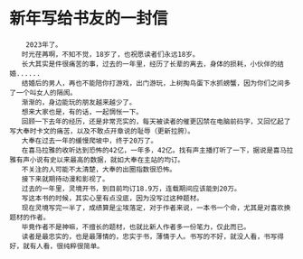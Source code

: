 # 新年写给书友的一封信
        2023年了。
       时光荏苒啊，不知不觉，18岁了，也祝愿读者们永远18岁。
       长大其实是件很痛苦的事，过去的一年里，经历了长辈的离去，身体的损耗，小伙伴的结婚......
       结婚后的男人，再也不能陪你打游戏，出门游玩，上树掏鸟蛋下水抓螃蟹，因为你们之间多了一个叫女人的隔阂。
       渐渐的，身边能玩的朋友越来越少了。
       想来大家也是，有的话，一起惆怅一下。
       回顾一下去年的经历，还是非常充实的，每天被读者的催更囚禁在电脑前码字，又回忆起了写大奉时卡文的痛苦，以及不敢点开章说的耻辱（更新拉胯）。
       大奉在过去一年的缓慢爬坡中，终于20万了。
       在喜马拉雅的收听达到恐怖的42亿，一年多，42亿。找有声主播打听了一下，据说是喜马拉雅有声小说有史以来最高的数据，就如大奉在主站的均订。
       不关注的人可能不太清楚，大奉的出圈指数很恐怖。
       接下来就期待动漫和影视了。
       过去的一年里，灵境开书，到目前均订18.9万，连载期间应该能到20万。
       写这本书的时候，其实心里有点没底，因为没写过这种题材。
       现在灵境写完一半了，成绩算是尘埃落定，对于作者来说，一本书一个命，尤其是对喜欢换题材的作者。
       毕竟作者不是神嘛，不擅长的题材，也就比新人作者多一份笔力，仅此而已。
       读者是最忠实的，也是最薄情的，忠实于书，薄情于人。书写的不好，就没人看，书写得好，就有人看，很纯粹很简单。